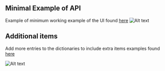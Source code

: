 ## Minimal Example of API
Example of minimum working example of the UI found [here](simple.py)
![Alt text](https://github.com/mattclifford1/IQM-VIS/blob/main/pics/ui-simple.png?raw=true "Simple UI")


## Additional items
Add more entries to the dictionaries to include extra items examples found [here](multiple.py)

![Alt text](https://github.com/mattclifford1/IQM-VIS/blob/main/pics/ui-multi.png?raw=true "Multi UI")
